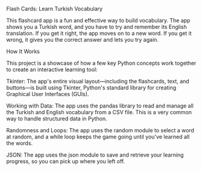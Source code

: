 Flash Cards: Learn Turkish Vocabulary

This flashcard app is a fun and effective way to build vocabulary. The app shows you a Turkish word, and you have to try and remember its English translation. If you get it right, the app moves on to a new word. If you get it wrong, it gives you the correct answer and lets you try again.

How It Works

This project is a showcase of how a few key Python concepts work together to create an interactive learning tool:

Tkinter: The app's entire visual layout—including the flashcards, text, and buttons—is built using Tkinter, Python's standard library for creating Graphical User Interfaces (GUIs).

Working with Data: The app uses the pandas library to read and manage all the Turkish and English vocabulary from a CSV file. This is a very common way to handle structured data in Python.

Randomness and Loops: The app uses the random module to select a word at random, and a while loop keeps the game going until you've learned all the words.

JSON: The app uses the json module to save and retrieve your learning progress, so you can pick up where you left off.

